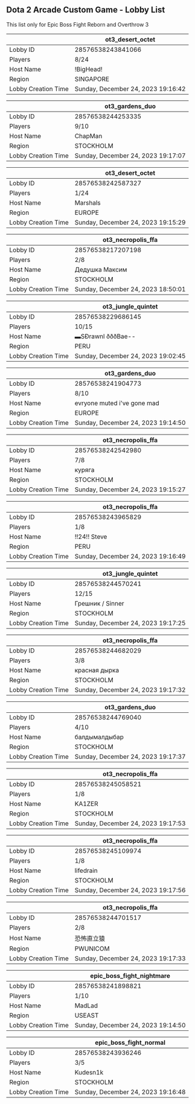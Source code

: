 ## Dota 2 Arcade Custom Game - Lobby List

This list only for Epic Boss Fight Reborn and Overthrow 3

|  | ot3_desert_octet |
| ------ | ------ |
| Lobby ID | 28576538243841066 |
| Players | 8/24 |
| Host Name | !BigHead! |
| Region | SINGAPORE |
| Lobby Creation Time | Sunday, December 24, 2023 19:16:42 |


|  | ot3_gardens_duo |
| ------ | ------ |
| Lobby ID | 28576538244253335 |
| Players | 9/10 |
| Host Name | ChapMan |
| Region | STOCKHOLM |
| Lobby Creation Time | Sunday, December 24, 2023 19:17:07 |


|  | ot3_desert_octet |
| ------ | ------ |
| Lobby ID | 28576538242587327 |
| Players | 1/24 |
| Host Name | Marshals |
| Region | EUROPE |
| Lobby Creation Time | Sunday, December 24, 2023 19:15:29 |


|  | ot3_necropolis_ffa |
| ------ | ------ |
| Lobby ID | 28576538217207198 |
| Players | 2/8 |
| Host Name | Дедушка Максим |
| Region | STOCKHOLM |
| Lobby Creation Time | Sunday, December 24, 2023 18:50:01 |


|  | ot3_jungle_quintet |
| ------ | ------ |
| Lobby ID | 28576538229686145 |
| Players | 10/15 |
| Host Name | ▬SÐrawnl ðððBae-- |
| Region | PERU |
| Lobby Creation Time | Sunday, December 24, 2023 19:02:45 |


|  | ot3_gardens_duo |
| ------ | ------ |
| Lobby ID | 28576538241904773 |
| Players | 8/10 |
| Host Name | evryone muted i've gone mad |
| Region | EUROPE |
| Lobby Creation Time | Sunday, December 24, 2023 19:14:50 |


|  | ot3_necropolis_ffa |
| ------ | ------ |
| Lobby ID | 28576538242542980 |
| Players | 7/8 |
| Host Name | куряга |
| Region | STOCKHOLM |
| Lobby Creation Time | Sunday, December 24, 2023 19:15:27 |


|  | ot3_necropolis_ffa |
| ------ | ------ |
| Lobby ID | 28576538243965829 |
| Players | 1/8 |
| Host Name | !!24!! Steve |
| Region | PERU |
| Lobby Creation Time | Sunday, December 24, 2023 19:16:49 |


|  | ot3_jungle_quintet |
| ------ | ------ |
| Lobby ID | 28576538244570241 |
| Players | 12/15 |
| Host Name | Грешник / Sinner |
| Region | STOCKHOLM |
| Lobby Creation Time | Sunday, December 24, 2023 19:17:25 |


|  | ot3_necropolis_ffa |
| ------ | ------ |
| Lobby ID | 28576538244682029 |
| Players | 3/8 |
| Host Name | красная дырка |
| Region | STOCKHOLM |
| Lobby Creation Time | Sunday, December 24, 2023 19:17:32 |


|  | ot3_gardens_duo |
| ------ | ------ |
| Lobby ID | 28576538244769040 |
| Players | 4/10 |
| Host Name | балдымалдыбар |
| Region | STOCKHOLM |
| Lobby Creation Time | Sunday, December 24, 2023 19:17:37 |


|  | ot3_necropolis_ffa |
| ------ | ------ |
| Lobby ID | 28576538245058521 |
| Players | 1/8 |
| Host Name | KA1ZER |
| Region | STOCKHOLM |
| Lobby Creation Time | Sunday, December 24, 2023 19:17:53 |


|  | ot3_necropolis_ffa |
| ------ | ------ |
| Lobby ID | 28576538245109974 |
| Players | 1/8 |
| Host Name | lifedrain |
| Region | STOCKHOLM |
| Lobby Creation Time | Sunday, December 24, 2023 19:17:56 |


|  | ot3_necropolis_ffa |
| ------ | ------ |
| Lobby ID | 28576538244701517 |
| Players | 2/8 |
| Host Name | 恐怖直立猿 |
| Region | PWUNICOM |
| Lobby Creation Time | Sunday, December 24, 2023 19:17:33 |


|  | epic_boss_fight_nightmare |
| ------ | ------ |
| Lobby ID | 28576538241898821 |
| Players | 1/10 |
| Host Name | MadLad |
| Region | USEAST |
| Lobby Creation Time | Sunday, December 24, 2023 19:14:50 |


|  | epic_boss_fight_normal |
| ------ | ------ |
| Lobby ID | 28576538243936246 |
| Players | 3/5 |
| Host Name | Kudesn1k |
| Region | STOCKHOLM |
| Lobby Creation Time | Sunday, December 24, 2023 19:16:48 |


